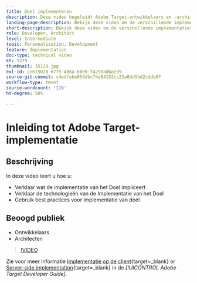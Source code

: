 ```yaml
---
title: Doel implementeren
description: Deze video begeleidt Adobe Target-ontwikkelaars en -architecten door de implementatie van Target. Bekijk deze video om de verschillende implementatietechnologieën van Target te leren en de beste praktijken van de implementatie van Target te gebruiken.
landing-page-description: Bekijk deze video om de verschillende implementatietechnologieën van Target te leren en de beste praktijken van de implementatie van Target te gebruiken.
short-description: Bekijk deze video om de verschillende implementatietechnologieën van Target te leren en de beste praktijken van de implementatie van Target te gebruiken.
role: Developer, Architect
level: Intermediate
topic: Personalization, Development
feature: Implementation
doc-type: technical video
kt: 5379
thumbnail: 35139.jpg
exl-id: ce615020-6775-486a-b0e0-f4298adbae39
source-git-commit: c4edfebe054dbc74e84152cc23a8dd5bd2cddb07
workflow-type: tm+mt
source-wordcount: '116'
ht-degree: 50%

---
```


# Inleiding tot Adobe Target-implementatie

## Beschrijving

In deze video leert u hoe u:

* Verklaar wat de implementatie van het Doel impliceert
* Verklaar de technologieën van de Implementatie van het Doel
* Gebruik best practices voor implementatie van doel

## Beoogd publiek

* Ontwikkelaars
* Architecten

>[!VIDEO](https://video.tv.adobe.com/v/35139/?quality=12)

Zie voor meer informatie [Implementatie op de client](https://experienceleague.adobe.com/docs/target-dev/developer/client-side/overview.html){target=_blank} or [Server-side implementation](https://experienceleague.adobe.com/docs/target-dev/developer/server-side/server-side-overview.html){target=_blank} in de *[!UICONTROL Adobe Target Developer Guide]*.

